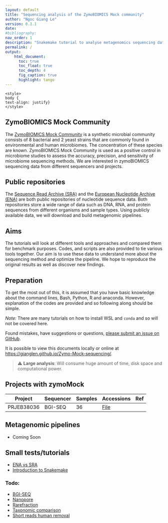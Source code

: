 ```yaml
---
layout: default
title: "Sequencing analysis of the ZymoBIOMICS Mock community"
author: "Ngoc Giang Le"
version: 0.1.1
date:
#bibliography:
nav_order: 1
description: "Snakemake tutorial to analyse metagenomics sequencing data"
permalink: /
output:
    html_document:
      toc: true
      toc_float: true
      toc_depth: 4
      fig_caption: true
      highlight: tango
---
```



```{=html}
<style>
body {
text-align: justify}
</style>
```


## ZymoBIOMICS Mock Community

The [ZymoBIOMICS Mock Community](https://zymoresearch.eu/collections/zymobiomics-microbial-community-standards) is a synthetic microbial community consists of 8 bacterial and 2 yeast strains that are commonly found in environmental and human microbiomes.
The concentration of these species are known.
ZymoBIOMICS Mock Community is used as a positive control in microbiome studies to assess the accuracy, precision, and sensitivity of microbiome sequencing methods.
We are interested in zymoBIOMICS sequencing data from different sequencers and projects.

## Public repositories

The [Sequence Read Archive (SRA)](https://www.ncbi.nlm.nih.gov/sra) and the [European Nucleotide Archive (ENA)](https://www.ebi.ac.uk/ena/browser/home) are both public repositories of nucleotide sequence data.
Both repositories store a wide range of data such as DNA, RNA, and protein sequences from different organisms and sample types.
Using publicly available data, we will download and build metagenomic pipelines.

## Aims

The tutorials will look at different tools and approaches and compared them for benchmark purposes.
Codes, and scripts are also provided to tie various tools together.
Our aim is to use these data to understand more about the sequencing method and optimize the pipeline.
We hope to reproduce the original results as well as discover new findings.

## Preparation

To get the most out of this, it is assumed that you have basic knowledge about the command lines, Bash, Python, R and anaconda.
However, explanation of the codes are provided and so following along should be simple.

*Note:* There are many tutorials on how to install WSL and `conda` and so will not be covered here.

Found mistakes, have suggestions or questions, [please submit an issue on GitHub](https://github.com/GiangLeN/Zymo-Mock-sequencing/issues).

It is possible to view this documents locally or online at <https://gianglen.github.io/Zymo-Mock-sequencing/>.

> :warning: **Large analysis**: Will consume huge amount of time, disk space and computational power.

## Projects with zymoMock

| Project  | Sequencer | Samples | Accessions | Ref |
|----------|-----------|---------|------------|-----|
|PRJEB38036|BGI-SEQ|36|[File](https://gianglen.github.io/Zymo-Mock-sequencing/accessions/PRJEB38036_mocks.txt)||


## Metagenomic pipelines

- Coming Soon


## Small tests/tutorials

- [ENA vs SRA](bgi_pipe/ENA_vs_SRA.html)
- [Introduction to Snakemake](snakemake_tut/intro_snakemake.html)


### Todo:
- [BGI-SEQ]()
- [Nanopore]()
- [Rarefraction]()
- [Taxonomic comparison]()
- [Short reads human removal]()
